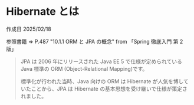 # Hibernate とは

作成日 2025/02/18

参照書籍 => P.487 "10.1.1 ORM と JPA の概念" from 「Spring 徹底入門 第 2 版」

> JPA は 2006 年にリリースされた Java EE 5 で仕様が定められている Java 標準の ORM (Object-Relational Mapping)です。
>
> 標準化が行われた当時、Java 向けの ORM は Hibernate が人気を博していたことから、JPA は Hibernate の基本思想を受け継いで仕様が策定されました。
